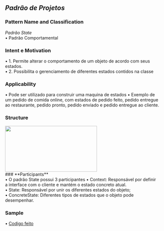 ## *Padrão de Projetos* <br />
### **Pattern Name and Classification** <br />
*Padrão State* <br />
  •	Padrão Comportamental <br />

### **Intent e Motivation** <br />
  •	1. Permite alterar o comportamento de um objeto de acordo com seus estados. <br />
  •	2. Possibilita o gerenciamento de diferentes estados contidos na classe<br />

### **Applicability** <br />
  •	Pode ser utilizado para construir uma maquina de estados
  •	Exemplo de um pedido de comida online, com estados de pedido feito, pedido entregue ao restaurante, pedido pronto, pedido enviado e pedido entregue ao cliente.
  

### **Structure** <br />
<img align="left" width="300" height="150" src="https://dzone.com/sites/all/files/state_pattern.PNG"> <br />

<br />

<br />
<br />
<br />
<br />
<br />
<br />
### **Participants** <br />
  • O padrão State possui 3 participantes
  • Context: Responsável por definir a interface com o cliente e mantém o estado concreto atual. <br />
  • State: Responsável por unir os diferentes estados do objeto; <br />
  • ConcreteState: Diferentes tipos de estados que o objeto pode desempenhar. <br />


### **Sample**
•	[Codigo feito](https://github.com/Gust2610/ProgramaaoAvancada/tree/Gust2610-patch-ST/PadraoState)<br />
